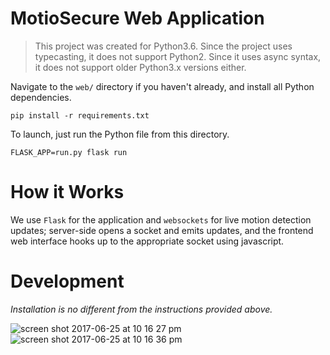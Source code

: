 # MotioSecure Web Application

> This project was created for Python3.6. Since the project uses typecasting, it does not support Python2. Since it uses async syntax, it does not support older Python3.x versions either.

Navigate to the `web/` directory if you haven't already, and install all Python dependencies.

```
pip install -r requirements.txt
```

To launch, just run the Python file from this directory.

```
FLASK_APP=run.py flask run
```

# How it Works

We use `Flask` for the application and `websockets` for live motion detection updates; server-side opens a socket and emits updates, and the frontend web interface hooks up to the appropriate socket using javascript.

# Development

*Installation is no different from the instructions provided above.*

![screen shot 2017-06-25 at 10 16 27 pm](https://user-images.githubusercontent.com/2068077/27526565-ada50ab4-59fb-11e7-90ce-f63655251f4f.png)
![screen shot 2017-06-25 at 10 16 36 pm](https://user-images.githubusercontent.com/2068077/27526566-ae9b2b2e-59fb-11e7-81d3-1911b7dda2ef.png)
